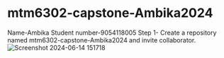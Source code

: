 # mtm6302-capstone-Ambika2024
Name-Ambika
Student number-9054118005
Step 1- Create a repository named mtm6302-capstone-Ambika2024 and invite collaborator.
![Screenshot 2024-06-14 151718](https://github.com/Ambika2024/mtm6302-capstone-Ambika2024/assets/145181223/0752a7c1-361e-4fc5-86ca-5c9987011529)
